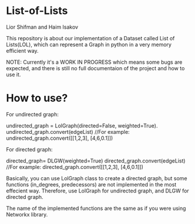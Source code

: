 # List-of-Lists

Lior Shifman and Haim Isakov

This repository is about our implementation of a Dataset called List of Lists(LOL), which can represent a Graph in python in a very memory efficient way.

NOTE: Currently it's a WORK IN PROGRESS which means some bugs are expected, and there is still no full documentaion of the project and how to use it.

# How to use?

For undirected graph:

undirected_graph = LolGraph(directed=False, weighted=True).
undirected_graph.convert(edgeList) //For example: undirected_graph.convert([[1,2,3], [4,6,0.1]])


For directed graph:

directed_graph= DLGW(weighted=True)
directed_graph.convert(edgeList) //For example: directed_graph.convert([[1,2,3], [4,6,0.1]])

Basically, you can use LolGraph class to create a directed graph, but some functions (in_degrees, predecessors) are not implemented in the most effecient way. 
Therefore, use LolGraph for undirected graph, and DLGW for directed graph.

The name of the implemented functions are the same as if you were using Networkx library.
